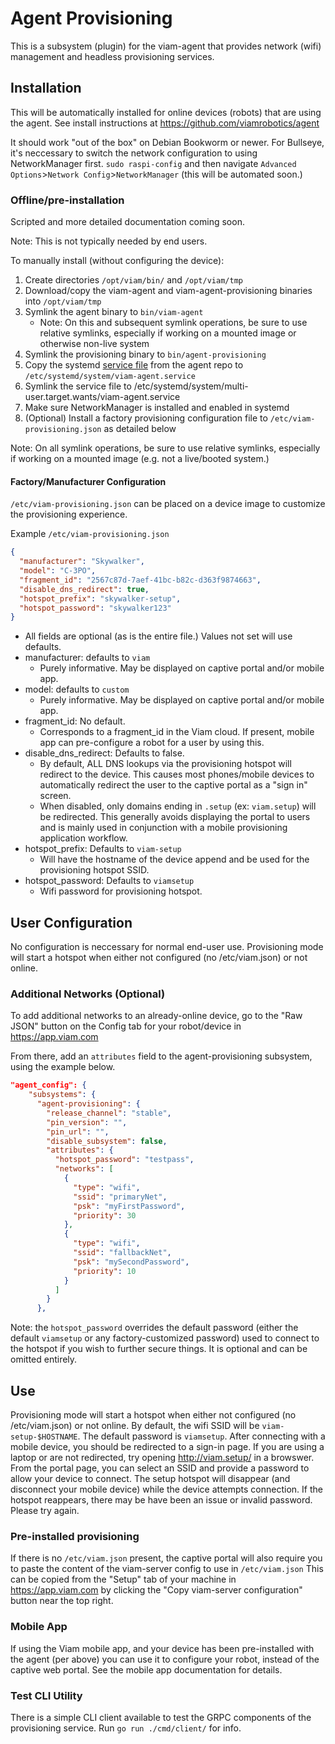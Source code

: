 # Agent Provisioning
This is a subsystem (plugin) for the viam-agent that provides network (wifi) management and headless provisioning services.

## Installation
This will be automatically installed for online devices (robots) that are using the agent. See install instructions at https://github.com/viamrobotics/agent

It should work "out of the box" on Debian Bookworm or newer. For Bullseye, it's neccessary to switch the network configuration to using NetworkManager first. `sudo raspi-config` and then navigate `Advanced Options`>`Network Config`>`NetworkManager` (this will be automated soon.)


### Offline/pre-installation
Scripted and more detailed documentation coming soon.

Note: This is not typically needed by end users.

To manually install (without configuring the device):

1. Create directories `/opt/viam/bin/` and  `/opt/viam/tmp`
1. Download/copy the viam-agent and viam-agent-provisioning binaries into `/opt/viam/tmp`
1. Symlink the agent binary to `bin/viam-agent`
    * Note: On this and subsequent symlink operations, be sure to use relative symlinks, especially if working on a mounted image or otherwise non-live system
1. Symlink the provisioning binary to `bin/agent-provisioning`
1. Copy the systemd [service file](https://github.com/viamrobotics/agent/blob/main/subsystems/viamagent/viam-agent.service) from the agent repo to `/etc/systemd/system/viam-agent.service`
1. Symlink the service file to /etc/systemd/system/multi-user.target.wants/viam-agent.service
1. Make sure NetworkManager is installed and enabled in systemd
1. (Optional) Install a factory provisioning configuration file to `/etc/viam-provisioning.json` as detailed below

Note: On all symlink operations, be sure to use relative symlinks, especially if working on a mounted image (e.g. not a live/booted system.)


#### Factory/Manufacturer Configuration
`/etc/viam-provisioning.json` can be placed on a device image to customize the provisioning experience. 

Example `/etc/viam-provisioning.json`
```json
{
  "manufacturer": "Skywalker",
  "model": "C-3PO",
  "fragment_id": "2567c87d-7aef-41bc-b82c-d363f9874663",
  "disable_dns_redirect": true,
  "hotspot_prefix": "skywalker-setup",
  "hotspot_password": "skywalker123"
}
```
* All fields are optional (as is the entire file.) Values not set will use defaults.
* manufacturer: defaults to `viam`
  * Purely informative. May be displayed on captive portal and/or mobile app.
* model: defaults to `custom` 
  * Purely informative. May be displayed on captive portal and/or mobile app.
* fragment_id: No default.
  * Corresponds to a fragment_id in the Viam cloud. If present, mobile app can pre-configure a robot for a user by using this.
* disable_dns_redirect: Defaults to false.
  * By default, ALL DNS lookups via the provisioning hotspot will redirect to the device. This causes most phones/mobile devices to automatically redirect the user to the captive portal as a "sign in" screen.
  * When disabled, only domains ending in `.setup` (ex: `viam.setup`) will be redirected. This generally avoids displaying the portal to users and is mainly used in conjunction with a mobile provisioning application workflow.
* hotspot_prefix: Defaults to `viam-setup`
  * Will have the hostname of the device append and be used for the provisioning hotspot SSID.
* hotspot_password: Defaults to `viamsetup`
  * Wifi password for provisioning hotspot.


## User Configuration
No configuration is neccessary for normal end-user use. Provisioning mode will start a hotspot when either not configured (no /etc/viam.json) or not online.

### Additional Networks (Optional)
To add additional networks to an already-online device, go to the "Raw JSON" button on the Config tab for your robot/device in https://app.viam.com

From there, add an `attributes` field to the agent-provisioning subsystem, using the example below.

```json
"agent_config": {
    "subsystems": {
      "agent-provisioning": {
        "release_channel": "stable",
        "pin_version": "",
        "pin_url": "",
        "disable_subsystem": false,
        "attributes": {
          "hotspot_password": "testpass",
          "networks": [
            {
              "type": "wifi",
              "ssid": "primaryNet",
              "psk": "myFirstPassword",
              "priority": 30
            },
            {
              "type": "wifi",
              "ssid": "fallbackNet",
              "psk": "mySecondPassword",
              "priority": 10
            }
          ]
        }
      },
```
Note: the `hotspot_password` overrides the default password (either the default `viamsetup` or any factory-customized password) used to connect to the hotspot if you wish to further secure things. It is optional and can be omitted entirely.

## Use
Provisioning mode will start a hotspot when either not configured (no /etc/viam.json) or not online. By default, the wifi SSID will be `viam-setup-$HOSTNAME`. The default password is `viamsetup`. After connecting with a mobile device, you should be redirected to a sign-in page. If you are using a laptop or are not redirected, try opening http://viam.setup/ in a browswer. From the portal page, you can select an SSID and provide a password to allow your device to connect. The setup hotspot will disappear (and disconnect your mobile device) while the device attempts connection. If the hotspot reappears, there may be have been an issue or invalid password. Please try again.

### Pre-installed provisioning
If there is no `/etc/viam.json` present, the captive portal will also require you to paste the content of the viam-server config to use in `/etc/viam.json` This can be copied from the "Setup" tab of your machine in https://app.viam.com by clicking the "Copy viam-server configuration" button near the top right.

### Mobile App
If using the Viam mobile app, and your device has been pre-installed with the agent (per above) you can use it to configure your robot, instead of the captive web portal. See the mobile app documentation for details.

### Test CLI Utility
There is a simple CLI client available to test the GRPC components of the provisioning service. Run `go run ./cmd/client/` for info.
